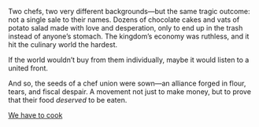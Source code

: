 <!-- title: Chef Union -->

Two chefs, two very different backgrounds—but the same tragic outcome: not a single sale to their names. Dozens of chocolate cakes and vats of potato salad made with love and desperation, only to end up in the trash instead of anyone’s stomach. The kingdom’s economy was ruthless, and it hit the culinary world the hardest.

If the world wouldn’t buy from them individually, maybe it would listen to a united front.

And so, the seeds of a chef union were sown—an alliance forged in flour, tears, and fiscal despair. A movement not just to make money, but to prove that their food *deserved* to be eaten.

[We have to cook](#embed:https://www.youtube.com/live/axlJjQQ_rzU?si=HHjSbRqzfwuoRibP&t=1842)